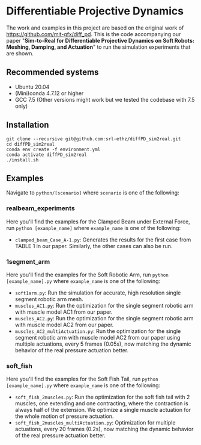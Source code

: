# Differentiable Projective Dynamics

The work and examples in this project are based on the original work of https://github.com/mit-gfx/diff_pd. This is the code accompanying our paper "**Sim-to-Real  for  Differentiable  Projective  Dynamics  on  Soft  Robots: Meshing,  Damping,  and  Actuation**" to run the simulation experiments that are shown.


## Recommended systems
- Ubuntu 20.04
- (Mini)conda 4.7.12 or higher
- GCC 7.5 (Other versions might work but we tested the codebase with 7.5 only)

## Installation
```
git clone --recursive git@github.com:srl-ethz/diffPD_sim2real.git
cd diffPD_sim2real
conda env create -f environment.yml
conda activate diffPD_sim2real
./install.sh
```

## Examples
Navigate to `python/[scenario]` where `scenario` is one of the following:

### realbeam_experiments
Here you'll find the examples for the Clamped Beam under External Force, run `python [example_name]` where `example_name` is one of the following:
- `clamped_beam_Case_A-1.py`: Generates the results for the first case from TABLE 1 in our paper. Similarly, the other cases can also be run.

### 1segment_arm
Here you'll find the examples for the Soft Robotic Arm, run `python [example_name].py` where `example_name` is one of the following:
- `soft1arm.py`: Run the simulation for accurate, high resolution single segment robotic arm mesh.
- `muscles_AC1.py`: Run the optimization for the single segment robotic arm with muscle model AC1 from our paper. 
- `muscles_AC2.py`: Run the optimization for the single segment robotic arm with muscle model AC2 from our paper. 
- `muscles_AC2_multiActuation.py`: Run the optimization for the single segment robotic arm with muscle model AC2 from our paper using multiple actuations, every 5 frames (0.05s), now matching the dynamic behavior of the real pressure actuation better.

### soft_fish
Here you'll find the examples for the Soft Fish Tail, run `python [example_name].py` where `example_name` is one of the following:
- `soft_fish_2muscles.py`: Run the optimization for the soft fish tail with 2 muscles, one extending and one contracting, where the contraction is always half of the extension. We optimize a single muscle actuation for the whole motion of pressure actuation.
- `soft_fish_2muscles_multiActuation.py`: Optimization for multiple actuations, every 20 frames (0.2s), now matching the dynamic behavior of the real pressure actuation better.

